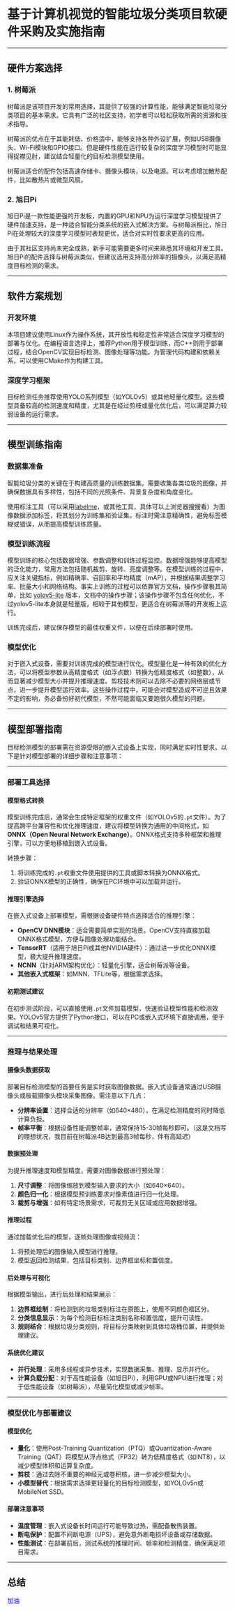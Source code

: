 # 基于计算机视觉的智能垃圾分类项目软硬件采购及实施指南

---

## 硬件方案选择

### 1. 树莓派
树莓派是该项目开发的常用选择，其提供了较强的计算性能，能够满足智能垃圾分类项目的基本需求。它具有广泛的社区支持，初学者可以轻松获取所需的资源和技术指导。

树莓派的优点在于其能耗低、价格适中，能够支持各种外设扩展，例如USB摄像头、Wi-Fi模块和GPIO接口。但是硬件性能在运行较复杂的深度学习模型时可能显得捉襟见肘，建议结合轻量化的目标检测模型使用。

树莓派适合的配件包括高速存储卡、摄像头模块，以及电源。可以考虑增加散热配件，比如散热片或微型风扇。

### 2. 旭日Pi
旭日Pi是一款性能更强的开发板，内置的GPU和NPU为运行深度学习模型提供了硬件加速支持，是一种适合智能分类系统的嵌入式解决方案。与树莓派相比，旭日Pi在处理较大的深度学习模型时表现更优，适合对实时性要求更高的应用。

由于其社区支持尚未完全成熟，新手可能需要更多时间来熟悉其环境和开发工具。旭日Pi的配件选择与树莓派类似，但建议选用支持高分辨率的摄像头，以满足高精度目标检测的需求。

---

## 软件方案规划

### 开发环境
本项目建议使用Linux作为操作系统，其开放性和稳定性非常适合深度学习模型的部署与优化。在编程语言选择上，推荐Python用于模型训练，而C++则用于部署过程，结合OpenCV实现目标检测、图像处理等功能。为管理代码构建和依赖关系，可以使用CMake作为构建工具。

### 深度学习框架
目标检测任务推荐使用YOLO系列模型（如YOLOv5）或其他轻量化模型。这些模型具备较高的检测速度和精度，尤其是在经过剪枝或量化优化后，可以满足算力较弱设备的运行需求。

---

## 模型训练指南

### 数据集准备
智能垃圾分类的关键在于构建高质量的训练数据集。需要收集各类垃圾的图像，并确保数据具有多样性，包括不同的光照条件、背景复杂度和角度变化。

使用标注工具（可以采用[labelme](https://blog.csdn.net/weixin_43427721/article/details/107122775)，或其他工具，具体可以上浏览器搜搜看）为图像数据添加标签，将其划分为训练集和验证集。标注时需注意精确性，避免标签模糊或错误，从而提高模型训练质量。

### 模型训练流程
模型训练的核心包括数据增强、参数调整和训练过程监控。数据增强能够提高模型的泛化能力，常用方法包括随机裁剪、旋转、亮度调整等。在模型训练的过程中，应关注关键指标，例如精确率、召回率和平均精度（mAP），并根据结果调整学习率、批量大小和网络结构。事实上训练的过程可以依靠官方文档，操作步骤极其简单，比如 [yolov5-lite](https://github.com/ppogg/YOLOv5-Lite) 版本，文档中的操作步骤；该操作步骤不包含任何优化，不过yolov5-lite本身就是轻量版，相较于其他模型，更适合在树莓派等的开发板上运行。

训练完成后，建议保存模型的最佳权重文件，以便在后续部署时使用。

### 模型优化
对于嵌入式设备，需要对训练完成的模型进行优化。模型量化是一种有效的优化方法，可以将模型参数从高精度格式（如浮点数）转换为低精度格式（如整数），从而显著减少模型大小并提升推理速度。剪枝技术则可以去除不必要的网络层或节点，进一步提升模型运行效率。这些操作过程中，可能会对模型造成不可逆且效果不定的影响，务必备份好初代模型，不然可能面临又要跑很久模型的问题。

---

## 模型部署指南

目标检测模型的部署需在资源受限的嵌入式设备上实现，同时满足实时性要求。以下是针对模型部署的详细步骤和注意事项：

---

### 部署工具选择

#### 模型格式转换
模型训练完成后，通常会生成特定框架的权重文件（如YOLOv5的`.pt`文件）。为了提高跨平台兼容性和优化推理速度，建议将模型转换为通用的中间格式，如 **ONNX（Open Neural Network Exchange）**。ONNX格式支持多种框架和推理引擎，可以方便地移植到嵌入式设备。

转换步骤：
1. 将训练完成的`.pt`权重文件使用提供的工具或脚本转换为ONNX格式。
2. 验证ONNX模型的正确性，确保在PC环境中可以加载并运行。

#### 推理引擎选择
在嵌入式设备上部署模型，需根据设备硬件特点选择适合的推理引擎：
- **OpenCV DNN模块**：适合需要简单实现的场景。OpenCV支持直接加载ONNX格式模型，方便与图像处理功能结合。
- **TensorRT**（适用于旭日Pi或其他NVIDIA硬件）：通过进一步优化ONNX模型，极大提升推理速度。
- **NCNN**（针对ARM架构优化）：轻量化引擎，适合树莓派等设备。
- **其他嵌入式框架**：如MNN、TFLite等，根据需求选择。

#### 初期测试建议
在初步测试阶段，可以直接使用`.pt`文件加载模型，快速验证模型性能和检测效果。YOLOv5官方提供了Python接口，可以在PC或嵌入式环境下直接调用，便于调试和结果可视化。

---

### 推理与结果处理

#### 摄像头数据获取
部署目标检测模型的首要任务是实时获取图像数据。嵌入式设备通常通过USB摄像头或板载摄像头模块采集图像。需注意以下几点：
- **分辨率设置**：选择合适的分辨率（如640×480），在满足检测精度的同时降低计算负担。
- **帧率平衡**：根据设备性能调整帧率，通常保持15-30帧每秒即可。（这是文档写的理想状况，我目前在树莓派4B达到最高3帧每秒，伴有高延迟）

#### 数据预处理
为提升推理速度和模型精度，需要对图像数据进行预处理：
1. **尺寸调整**：将图像缩放到模型输入要求的大小（如640×640）。
2. **颜色归一化**：根据模型预训练要求对像素值进行归一化处理。
3. **裁剪与增强**：如有特定场景需求，可裁剪无关区域或应用数据增强。

#### 推理过程
通过加载优化后的模型，逐帧处理图像或视频流：
1. 将预处理后的图像输入模型进行推理。
2. 模型返回检测结果，包括目标类别、边界框坐标和置信度。

#### 后处理与可视化
根据模型输出，进行后处理和结果展示：
1. **边界框绘制**：将检测到的垃圾类别标注在原图上，使用不同颜色框区分。
2. **分类信息显示**：为每个检测目标标注类别名称和置信度，提升可读性。
3. **规则结合**：根据垃圾分类规则，将目标分类映射到具体垃圾桶位置，并提供处理建议。

#### 系统优化建议
- **并行处理**：采用多线程或异步技术，实现数据采集、推理、显示并行化。
- **计算负载分配**：对于高性能设备（如旭日Pi），利用GPU或NPU进行推理；对于低性能设备（如树莓派），尽量简化模型或减少帧率。

---

### 模型优化与部署建议

#### 模型优化
- **量化**：使用Post-Training Quantization（PTQ）或Quantization-Aware Training（QAT）将模型从浮点格式（FP32）转为低精度格式（如INT8），以减少模型体积和运算复杂度。
- **剪枝**：通过去除不重要的神经元或卷积核，进一步减少模型大小。
- **小模型替代**：根据需求选择更轻量化的目标检测模型，如YOLOv5n或MobileNet SSD。

#### 部署注意事项
- **温度管理**：嵌入式设备长时间运行可能导致过热，需配备散热装置。
- **断电保护**：配置不间断电源（UPS），避免意外断电损坏设备或存储数据。
- **性能测试**：在部署前后，测试系统的推理时间、帧率和检测精度，确保满足项目需求。

---

## 总结

<font color=blue>加油</font>
